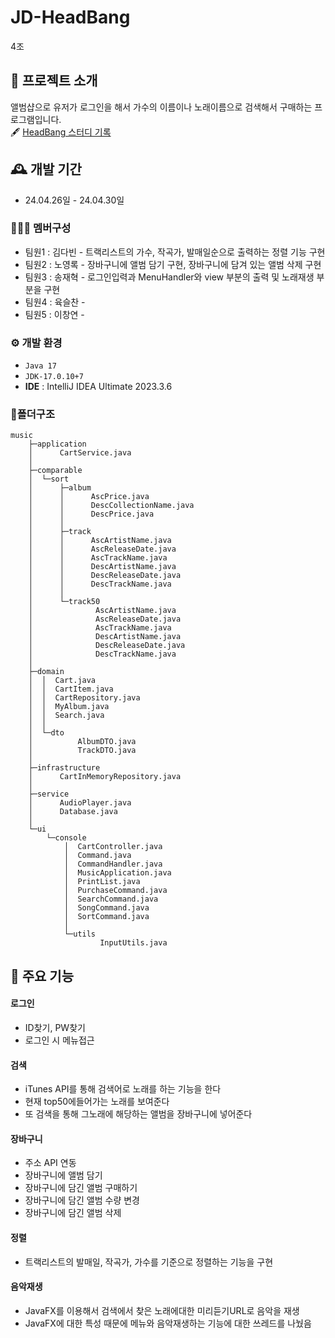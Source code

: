 #  JD-HeadBang
4조

## 🎼 프로젝트 소개
앨범샵으로 유저가 로그인을 해서 가수의 이름이나 노래이름으로 검색해서 구매하는 프로그램입니다.
<br>
🖋️ [HeadBang 스터디 기록](https://coffit23.notion.site/4-ee2b87cb0f0c47e1b4b149777cd8a229)
## 🕰️ 개발 기간
* 24.04.26일 - 24.04.30일

### 🧑‍🤝‍🧑 멤버구성
 - 팀원1 : 김다빈 - 트랙리스트의 가수, 작곡가, 발매일순으로 출력하는 정렬 기능 구현
 - 팀원2 : 노영록 - 장바구니에 앨범 담기 구현, 장바구니에 담겨 있는 앨범 삭제 구현
 - 팀원3 : 송재혁 - 로그인입력과 MenuHandler와 view 부분의 출력 및 노래재생 부분을 구현
 - 팀원4 : 육슬찬 - 
 - 팀원5 : 이창연 -

### ⚙️ 개발 환경
-  ``` Java 17 ```
- ``` JDK-17.0.10+7 ```
- **IDE** : IntelliJ IDEA Ultimate 2023.3.6

### 📂폴더구조
``` 
music
    ├─application
    │      CartService.java
    │      
    ├─comparable
    │  └─sort
    │      ├─album
    │      │      AscPrice.java
    │      │      DescCollectionName.java
    │      │      DescPrice.java
    │      │      
    │      ├─track
    │      │      AscArtistName.java
    │      │      AscReleaseDate.java
    │      │      AscTrackName.java
    │      │      DescArtistName.java
    │      │      DescReleaseDate.java
    │      │      DescTrackName.java
    │      │      
    │      └─track50
    │              AscArtistName.java
    │              AscReleaseDate.java
    │              AscTrackName.java
    │              DescArtistName.java
    │              DescReleaseDate.java
    │              DescTrackName.java
    │              
    ├─domain
    │  │  Cart.java
    │  │  CartItem.java
    │  │  CartRepository.java
    │  │  MyAlbum.java
    │  │  Search.java
    │  │  
    │  └─dto
    │          AlbumDTO.java
    │          TrackDTO.java
    │          
    ├─infrastructure
    │      CartInMemoryRepository.java
    │      
    ├─service
    │      AudioPlayer.java
    │      Database.java
    │      
    └─ui
        └─console
            │  CartController.java
            │  Command.java
            │  CommandHandler.java
            │  MusicApplication.java
            │  PrintList.java
            │  PurchaseCommand.java
            │  SearchCommand.java
            │  SongCommand.java
            │  SortCommand.java
            │  
            └─utils
                    InputUtils.java
```    


## 📌 주요 기능
#### 로그인 
- ID찾기, PW찾기
- 로그인 시 메뉴접근

#### 검색 
- iTunes API를 통해 검색어로 노래를 하는 기능을 한다
- 현재 top50에들어가는 노래를 보여준다
- 또 검색을 통해 그노래에 해당하는 앨범을 장바구니에 넣어준다

#### 장바구니
- 주소 API 연동
- 장바구니에 앨범 담기
- 장바구니에 담긴 앨범 구매하기
- 장바구니에 담긴 앨범 수량 변경
- 장바구니에 담긴 앨범 삭제

#### 정렬 
- 트랙리스트의 발매일, 작곡가, 가수를 기준으로 정렬하는 기능을 구현 

#### 음악재생 
- JavaFX를 이용해서 검색에서 찾은 노래에대한 미리듣기URL로 음악을 재생
-  JavaFX에 대한 특성 때문에 메뉴와 음악재생하는 기능에 대한 쓰레드를 나눴음


